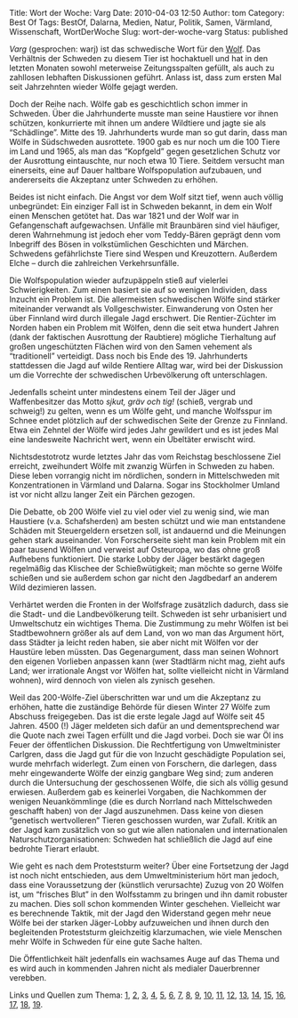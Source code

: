 Title: Wort der Woche: Varg
Date: 2010-04-03 12:50
Author: tom
Category: Best Of
Tags: BestOf, Dalarna, Medien, Natur, Politik, Samen, Värmland, Wissenschaft, WortDerWoche
Slug: wort-der-woche-varg
Status: published

*Varg* (gesprochen: warj) ist das schwedische Wort für den
[Wolf](http://de.wikipedia.org/wiki/Wolf). Das Verhältnis der Schweden
zu diesem Tier ist hochaktuell und hat in den letzten Monaten sowohl
meterweise Zeitungsspalten gefüllt, als auch zu zahllosen lebhaften
Diskussionen geführt. Anlass ist, dass zum ersten Mal seit Jahrzehnten
wieder Wölfe gejagt werden.

Doch der Reihe nach. Wölfe gab es geschichtlich schon immer in Schweden.
Über die Jahrhunderte musste man seine Haustiere vor ihnen schützen,
konkurrierte mit ihnen um andere Wildtiere und jagte sie als
“Schädlinge”. Mitte des 19. Jahrhunderts wurde man so gut darin, dass
man Wölfe in Südschweden ausrottete. 1900 gab es nur noch um die 100
Tiere im Land und 1965, als man das “Kopfgeld” gegen gesetzlichen Schutz
vor der Ausrottung eintauschte, nur noch etwa 10 Tiere. Seitdem versucht
man einerseits, eine auf Dauer haltbare Wolfspopulation aufzubauen, und
andererseits die Akzeptanz unter Schweden zu erhöhen.

Beides ist nicht einfach. Die Angst vor dem Wolf sitzt tief, wenn auch
völlig unbegründet: Ein einziger Fall ist in Schweden bekannt, in dem
ein Wolf einen Menschen getötet hat. Das war 1821 und der Wolf war in
Gefangenschaft aufgewachsen. Unfälle mit Braunbären sind viel häufiger,
deren Wahrnehmung ist jedoch eher vom Teddy-Bären geprägt denn vom
Inbegriff des Bösen in volkstümlichen Geschichten und Märchen. Schwedens
gefährlichste Tiere sind Wespen und Kreuzottern. Außerdem Elche – durch
die zahlreichen Verkehrsunfälle.

Die Wolfspopulation wieder aufzupäppeln stieß auf vielerlei
Schwierigkeiten. Zum einen basiert sie auf so wenigen Individen, dass
Inzucht ein Problem ist. Die allermeisten schwedischen Wölfe sind
stärker miteinander verwandt als Vollgeschwister. Einwanderung von Osten
her über Finnland wird durch illegale Jagd erschwert. Die
Rentier-Züchter im Norden haben ein Problem mit Wölfen, denn die seit
etwa hundert Jahren (dank der faktischen Ausrottung der Raubtiere)
mögliche Tierhaltung auf großen ungeschützten Flächen wird von den Samen
vehement als “traditionell” verteidigt. Dass noch bis Ende des 19.
Jahrhunderts stattdessen die Jagd auf wilde Rentiere Alltag war, wird
bei der Diskussion um die Vorrechte der schwedischen Urbevölkerung oft
unterschlagen.

Jedenfalls scheint unter mindestens einem Teil der Jäger und
Waffenbesitzer das Motto *sjkut, gräv och tig!* (schieß, vergrab und
schweig!) zu gelten, wenn es um Wölfe geht, und manche Wolfsspur im
Schnee endet plötzlich auf der schwedischen Seite der Grenze zu
Finnland. Etwa ein Zehntel der Wölfe wird jedes Jahr gewildert und es
ist jedes Mal eine landesweite Nachricht wert, wenn ein Übeltäter
erwischt wird.

Nichtsdestotrotz wurde letztes Jahr das vom Reichstag beschlossene Ziel
erreicht, zweihundert Wölfe mit zwanzig Würfen in Schweden zu haben.
Diese leben vorrangig nicht im nördlichen, sondern in Mittelschweden mit
Konzentrationen in Värmland und Dalarna. Sogar ins Stockholmer Umland
ist vor nicht allzu langer Zeit ein Pärchen gezogen.

Die Debatte, ob 200 Wölfe viel zu viel oder viel zu wenig sind, wie man
Haustiere (v.a. Schafsherden) am besten schützt und wie man entstandene
Schäden mit Steuergeldern ersetzen soll, ist andauernd und die Meinungen
gehen stark auseinander. Von Forscherseite sieht man kein Problem mit
ein paar tausend Wölfen und verweist auf Osteuropa, wo das ohne groß
Aufhebens funktioniert. Die starke Lobby der Jäger bestärkt dagegen
regelmäßig das Klischee der Schießwütigkeit; man möchte so gerne Wölfe
schießen und sie außerdem schon gar nicht den Jagdbedarf an anderem Wild
dezimieren lassen.

Verhärtet werden die Fronten in der Wolfsfrage zusätzlich dadurch, dass
sie die Stadt- und die Landbevölkerung teilt. Schweden ist sehr
urbanisiert und Umweltschutz ein wichtiges Thema. Die Zustimmung zu mehr
Wölfen ist bei Stadtbewohnern größer als auf dem Land, von wo man das
Argument hört, dass Städter ja leicht reden haben, sie aber nicht mit
Wölfen vor der Haustüre leben müssten. Das Gegenargument, dass man
seinen Wohnort den eigenen Vorlieben anpassen kann (wer Stadtlärm nicht
mag, zieht aufs Land; wer irrationale Angst vor Wölfen hat, sollte
vielleicht nicht in Värmland wohnen), wird dennoch von vielen als
zynisch gesehen.

Weil das 200-Wölfe-Ziel überschritten war und um die Akzeptanz zu
erhöhen, hatte die zuständige Behörde für diesen Winter 27 Wölfe zum
Abschuss freigegeben. Das ist die erste legale Jagd auf Wölfe seit 45
Jahren. 4500 (!) Jäger meldeten sich dafür an und dementsprechend war
die Quote nach zwei Tagen erfüllt und die Jagd vorbei. Doch sie war Öl
ins Feuer der öffentlichen Diskussion. Die Rechtfertigung von
Umweltminister Carlgren, dass die Jagd gut für die von Inzucht
geschädigte Population sei, wurde mehrfach widerlegt. Zum einen von
Forschern, die darlegen, dass mehr eingewanderte Wölfe der einzig
gangbare Weg sind; zum anderen durch die Untersuchung der geschossenen
Wölfe, die sich als völlig gesund erwiesen. Außerdem gab es keinerlei
Vorgaben, die Nachkommen der wenigen Neuankömmlinge (die es durch
Norrland nach Mittelschweden geschafft haben) von der Jagd auszunehmen.
Dass keine von diesen “genetisch wertvolleren” Tieren geschossen wurden,
war Zufall. Kritik an der Jagd kam zusätzlich von so gut wie allen
nationalen und internationalen Naturschutzorganisationen: Schweden hat
schließlich die Jagd auf eine bedrohte Tierart erlaubt.

Wie geht es nach dem Proteststurm weiter? Über eine Fortsetzung der Jagd
ist noch nicht entschieden, aus dem Umweltministerium hört man jedoch,
dass eine Voraussetzung der (künstlich verursachte) Zuzug von 20 Wölfen
ist, um “frisches Blut” in den Wolfsstamm zu bringen und ihn damit
robuster zu machen. Dies soll schon kommenden Winter geschehen.
Vielleicht war es berechnende Taktik, mit der Jagd den Widerstand gegen
mehr neue Wölfe bei der starken Jäger-Lobby aufzuweichen und ihnen durch
den begleitenden Proteststurm gleichzeitig klarzumachen, wie viele
Menschen mehr Wölfe in Schweden für eine gute Sache halten.

Die Öffentlichkeit hält jedenfalls ein wachsames Auge auf das Thema und
es wird auch in kommenden Jahren nicht als medialer Dauerbrenner
verebben.

Links und Quellen zum Thema:
[1](http://www.spiegel.de/wissenschaft/natur/0,1518,669916,00.html),
[2](http://www.svd.se/nyheter/inrikes/nya-vargar-pa-gang-redan-i-vinter_4036407.svd),
[3](http://www.sr.se/cgi-bin/international/nyhetssidor/artikel.asp?nyheter=1&programid=2108&Artikel=3351258),
[4](http://www.dn.se/nyheter/sverige/en-varg-aterstar-i-licensjakten-1.1023201),
[5](http://www.sr.se/cgi-bin/international/nyhetssidor/artikel.asp?nyheter=1&programid=2108&Artikel=3367929),
[6](http://www.dn.se/opinion/debatt/forskare-ska-avliva-vargvalpar-pa-varen-1.1027023),
[7](http://www.dn.se/nyheter/sverige/vargarna-hade-4500-efter-sig-1.1028255),
[8](http://www.dn.se/nyheter/sverige/alla-skjutna-vargar-i-gott-skick-1.1030391),
[9](http://www.svd.se/nyheter/inrikes/inflyttning-av-vargar-moter-motstand_4150299.svd),
[10](http://www.dn.se/opinion/debatt/sveriges-vargstam-kan-inte-skjutas-till-battre-halsa-1.1034016),
[11](http://www.newsmill.se/artikel/2009/05/29/om-vargen-galler-skjut-grav-och-tig-0),
[12](http://blogg.naturskyddsforeningen.se/mikael/2010/01/27/fler-forskare-kritiserar-vargjakten/),
[13](http://www.dn.se/nyheter/sverige/overskjutning-av-varg-igen-1.1035405),
[14](http://www.dn.se/nyheter/sverige/tjugo-vargar-ska-tillforas-den-svenska-stammen-1.1034937),
[15](http://www.dn.se/nyheter/vetenskap/jagarna-betalar-svensk-viltforskning-1.1036640),
[16](http://www.dn.se/nyheter/sverige/vi-oroar-oss-for-vara-djur-1.1037197),
[17](http://www.dn.se/nyheter/sverige/grovt-jaktbrott-misstanks-efter-fynd-i-dalaskog-1.1037777),
[18](http://www.sr.se/cgi-bin/vasternorrland/nyheter/artikel.asp?artikel=3429581),
[19](http://www.naturvardsverket.se/sv/Arbete-med-naturvard/Jakt-och-viltvard/Beslut-om-jakt-pa-stora-rovdjur-och-salar/Beslut-om-jakt-pa-varg/Fragor-och-svar-om-vargjakt/).

